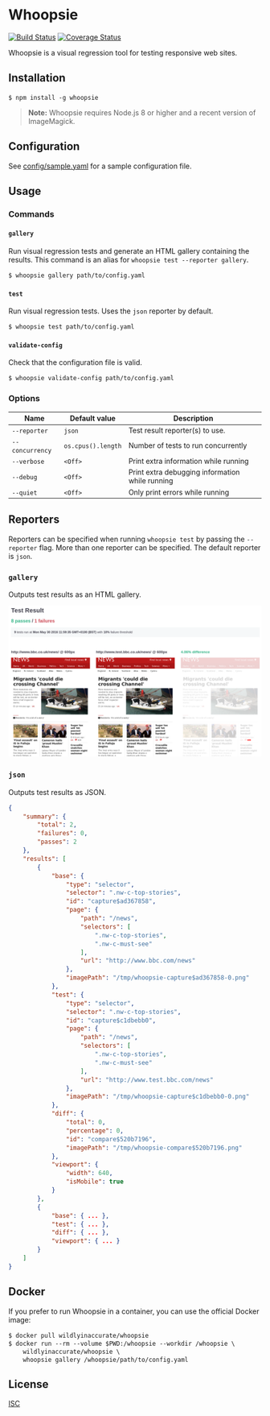 # Whoopsie

[![Build Status](https://img.shields.io/travis/wildlyinaccurate/whoopsie.svg?style=flat-square)](https://travis-ci.org/wildlyinaccurate/whoopsie)
[![Coverage Status](https://img.shields.io/coveralls/wildlyinaccurate/whoopsie.svg?style=flat-square)](https://coveralls.io/repos/github/wildlyinaccurate/whoopsie/badge.svg?branch=master)

Whoopsie is a visual regression tool for testing responsive web sites.

## Installation

```
$ npm install -g whoopsie
```

> **Note:** Whoopsie requires Node.js 8 or higher and a recent version of ImageMagick.

## Configuration

See [config/sample.yaml](./config/sample.yaml) for a sample configuration file.

## Usage

### Commands

#### `gallery`

Run visual regression tests and generate an HTML gallery containing the results. This command is an alias for `whoopsie test --reporter gallery`.

```
$ whoopsie gallery path/to/config.yaml
```

#### `test`

Run visual regression tests. Uses the `json` reporter by default.

```
$ whoopsie test path/to/config.yaml
```

#### `validate-config`

Check that the configuration file is valid.

```
$ whoopsie validate-config path/to/config.yaml
```

### Options

| Name            | Default value      | Description                                     |
|-----------------|--------------------|-------------------------------------------------|
| `--reporter`    | `json`             | Test result reporter(s) to use.                 |
| `--concurrency` | `os.cpus().length` | Number of tests to run concurrently             |
| `--verbose`     | `<Off>`            | Print extra information while running           |
| `--debug`       | `<Off>`            | Print extra debugging information while running |
| `--quiet`       | `<Off>`            | Only print errors while running                 |

## Reporters

Reporters can be specified when running `whoopsie test` by passing the `--reporter` flag. More than one reporter can be specified. The default reporter is `json`.

### `gallery`

Outputs test results as an HTML gallery.

[![](./example-output.png)](./example-output.png)

### `json`

Outputs test results as JSON.

```json
{
    "summary": {
        "total": 2,
        "failures": 0,
        "passes": 2
    },
    "results": [
        {
            "base": {
                "type": "selector",
                "selector": ".nw-c-top-stories",
                "id": "capture$ad367858",
                "page": {
                    "path": "/news",
                    "selectors": [
                        ".nw-c-top-stories",
                        ".nw-c-must-see"
                    ],
                    "url": "http://www.bbc.com/news"
                },
                "imagePath": "/tmp/whoopsie-capture$ad367858-0.png"
            },
            "test": {
                "type": "selector",
                "selector": ".nw-c-top-stories",
                "id": "capture$c1dbebb0",
                "page": {
                    "path": "/news",
                    "selectors": [
                        ".nw-c-top-stories",
                        ".nw-c-must-see"
                    ],
                    "url": "http://www.test.bbc.com/news"
                },
                "imagePath": "/tmp/whoopsie-capture$c1dbebb0-0.png"
            },
            "diff": {
                "total": 0,
                "percentage": 0,
                "id": "compare$520b7196",
                "imagePath": "/tmp/whoopsie-compare$520b7196.png"
            },
            "viewport": {
                "width": 640,
                "isMobile": true
            }
        },
        {
            "base": { ... },
            "test": { ... },
            "diff": { ... },
            "viewport": { ... }
        }
    ]
}
```

## Docker

If you prefer to run Whoopsie in a container, you can use the official Docker image:

```
$ docker pull wildlyinaccurate/whoopsie
$ docker run --rm --volume $PWD:/whoopsie --workdir /whoopsie \
    wildlyinaccurate/whoopsie \
    whoopsie gallery /whoopsie/path/to/config.yaml
```

## License

[ISC](./LICENSE)
